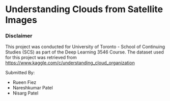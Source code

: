# Understanding Clouds from Satellite Images
### Disclaimer
This project was conducted for University of Toronto - School of Continuing Studies (SCS) as part of the Deep Learning 3546 Course. The dataset used for this project was retrieved from https://www.kaggle.com/c/understanding_cloud_organization

Submitted By:
 - Rueen Fiez
 - Nareshkumar Patel
 - Nisarg Patel
